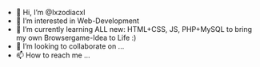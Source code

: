 - 👋 Hi, I’m @Ixzodiacxl
- 👀 I’m interested in Web-Development
- 🌱 I’m currently learning ALL new: HTML+CSS, JS, PHP+MySQL to bring my own Browsergame-Idea to Life :)
- 💞️ I’m looking to collaborate on ...
- 📫 How to reach me ...

<!---
Ixzodiacxl/Ixzodiacxl is a ✨ special ✨ repository because its `README.md` (this file) appears on your GitHub profile.
You can click the Preview link to take a look at your changes.
--->
